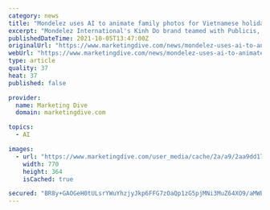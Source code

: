 ```yaml
---
category: news
title: "Mondelez uses AI to animate family photos for Vietnamese holiday"
excerpt: "Mondelez International's Kinh Do brand teamed with Publicis, Digitas Vietnam and artificial intelligence (AI) startup D-ID on an activation around the Mid-Autumn Moon Festival in Vietnam, according to a press release. Kinh Do is a brand of mooncakes that ..."
publishedDateTime: 2021-10-05T13:47:00Z
originalUrl: "https://www.marketingdive.com/news/mondelez-uses-ai-to-animate-family-photos-for-vietnamese-holiday/607640/"
webUrl: "https://www.marketingdive.com/news/mondelez-uses-ai-to-animate-family-photos-for-vietnamese-holiday/607640/"
type: article
quality: 37
heat: 37
published: false

provider:
  name: Marketing Dive
  domain: marketingdive.com

topics:
  - AI

images:
  - url: "https://www.marketingdive.com/user_media/cache/2a/a9/2aa9dd1733438d699c4ab3c8a4d56412.jpg"
    width: 770
    height: 364
    isCached: true

secured: "BR8y+GAOGeH0tULsrYWuYhzjyJkp6FFG7zOaQp1zG5pjMNi3MuZ64XO9/aMWEn+1ERn0n1d9VAV6IibVkKPdlb7G504Oe5voF+PA0chSWvtKr3+1IISaUxLbyvdELkBQ4iPbuxeOtl8mujO0ifHPM+NIYHZyJEDG+8rPsc+zJknZYEpRZF5WJRpmsP2lWKhhuf5ciPUKVL4eAAr1tpJLq5QpBUmTqUPcoegwXDQV8qXUR+gWGQj82OCiYwwcQ9n0dySeaSw4acboOfi2lk1rw5qeuRIxd9gn+hgHQtP8IgmTS2Pv5YWNyKO2mVJCAb/8e45rbAkhDunJjiey1oezg6lZRdesrf2pAfm7M+AuF4M=;NVo7uO/4P7w30LD3z+snXQ=="
---
```


